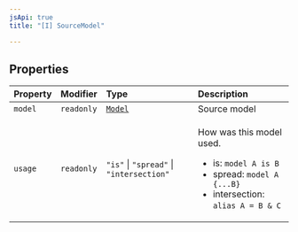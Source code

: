 ```yaml
---
jsApi: true
title: "[I] SourceModel"

---
```

## Properties

| Property | Modifier | Type | Description |
| :------ | :------ | :------ | :------ |
| `model` | `readonly` | [`Model`](Model.md) | Source model |
| `usage` | `readonly` | `"is"` \| `"spread"` \| `"intersection"` | <p>How was this model used.</p><ul><li>is: `model A is B`</li><li>spread: `model A {...B}`</li><li>intersection: `alias A = B & C`</li></ul> |
